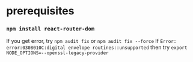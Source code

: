 # prerequisites

### `npm install react-router-dom`
If you get error, try `npm audit fix` or `npm audit fix --force`
If `Error: error:0308010C:digital envelope routines::unsupported` then try `export NODE_OPTIONS=--openssl-legacy-provider` 
